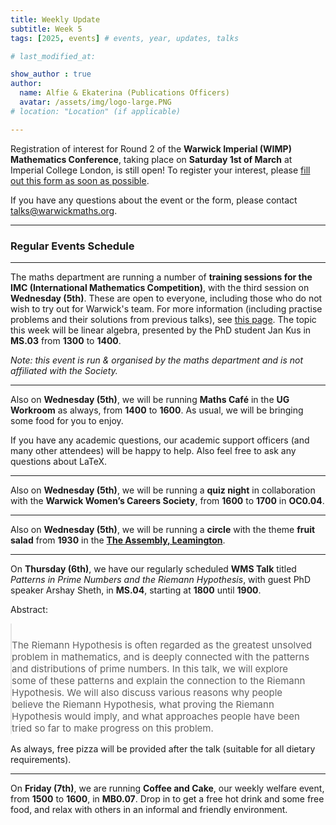 ```yaml
---
title: Weekly Update
subtitle: Week 5
tags: [2025, events] # events, year, updates, talks

# last_modified_at: 

show_author : true
author:
  name: Alfie & Ekaterina (Publications Officers)
  avatar: /assets/img/logo-large.PNG
# location: "Location" (if applicable)

---
```


Registration of interest for Round 2 of the **Warwick Imperial (WIMP) Mathematics Conference**, taking place on **Saturday 1st of March** at Imperial College London, is still open! To register your interest, please [fill out this form as soon as possible](https://forms.gle/uE31RZchzFvurhbRA).

If you have any questions about the event or the form, please contact [talks@warwickmaths.org](mailto://talks@warwickmaths.org).

---

### Regular Events Schedule

---

The maths department are running a number of **training sessions for the IMC (International Mathematics Competition)**, with the third session on **Wednesday (5th)**. These are open to everyone, including those who do not wish to try out for Warwick's team. For more information (including practise problems and their solutions from previous talks), see [this page](https://warwick.ac.uk/fac/sci/maths/research/events/seminars/areas/imc/2024-25). The topic this week will be linear algebra, presented by the PhD student Jan Kus in **MS.03** from **1300** to **1400**.

*Note: this event is run & organised by the maths department and is not affiliated with the Society.*

---

Also on **Wednesday (5th)**, we will be running **Maths Café** in the **UG Workroom** as always, from **1400** to **1600**. As usual, we will be bringing some food for you to enjoy.

If you have any academic questions, our academic support officers (and many other attendees) will be happy to help. Also feel free to ask any questions about LaTeX.

---

Also on **Wednesday (5th)**, we will be running a **quiz night** in collaboration with the **Warwick Women’s Careers Society**, from **1600** to **1700** in **OC0.04**.

---

Also on **Wednesday (5th)**, we will be running a **circle** with the theme **fruit salad** from **1930** in the **[The Assembly, Leamington](https://assemblyleamington.com/)**.

---

On **Thursday (6th)**, we have our regularly scheduled **WMS Talk** titled *Patterns in Prime Numbers and the Riemann Hypothesis*, with guest PhD speaker Arshay Sheth, in **MS.04**, starting at **1800** until **1900**.

<style>
blockquote {
    padding: 10px 20px 0 0;
    margin: 0 0 0 0;
    font-size: 15px;
}
</style>

Abstract:
> The Riemann Hypothesis is often regarded as the greatest unsolved problem in mathematics, and is deeply connected with the patterns and distributions of prime numbers. In this talk, we will explore some of these patterns and explain the connection to the Riemann Hypothesis. We will also discuss various reasons why people believe the Riemann Hypothesis, what proving the Riemann Hypothesis would imply, and what approaches people have been tried so far to make progress on this problem.

As always, free pizza will be provided after the talk (suitable for all dietary requirements).

---

On **Friday (7th)**, we are running **Coffee and Cake**, our weekly welfare event, from **1500** to **1600**, in **MB0.07**. Drop in to get a free hot drink and some free food, and relax with others in an informal and friendly environment.
